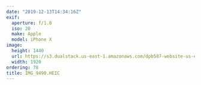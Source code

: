 ```yaml
---
date: "2019-12-13T14:34:16Z"
exif:
  aperture: f/1.8
  iso: 20
  make: Apple
  model: iPhone X
image:
  height: 1440
  url: https://s3.dualstack.us-east-1.amazonaws.com/dpb587-website-us-east-1/asset/gallery/2019-south-america/1bb9e0d9-3cec-09dc-9229-558e795c74e2~1920.jpg
  width: 1920
ordering: 78
title: IMG_9490.HEIC
---
```

